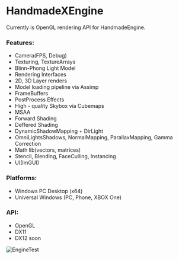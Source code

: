 # HandmadeXEngine

Currently is OpenGL rendering API for HandmadeEngine.

### Features:
- Camera(FPS, Debug)
- Texturing, TextureArrays
- Blinn-Phong Light Model
- Rendering Interfaces
- 2D, 3D Layer renders
- Model loading pipeline via Assimp
- FrameBuffers
- PostProcess Effects
- High - quality Skybox via Cubemaps
- MSAA
- Forward Shading
- Deffered Shading
- DynamicShadowMapping + DirLight
- OmniLightsShadows, NormalMapping, ParallaxMapping, Gamma Correction
- Math lib(vectors, matrices)
- Stencil, Blending, FaceCulling, Instancing
- UI(ImGUI)

### Platforms:
- Windows PC Desktop (x64)
- Universal Windows (PC, Phone, XBOX One)

### API:
- OpenGL
- DX11
- DX12 soon

![EngineTest](../master/test1image.png)
